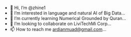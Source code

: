 - 👋 Hi, I’m @zhine1
- 👀 I’m interested in language and natural AI of Big Data...
- 🌱 I’m currently learning Numerical Grounded by Quran...
- 💞️ I’m looking to collaborate on LiviTechMi Corp...
- 📫 How to reach me ardianmuad@gmail.com...

<!---
zhine1/zhine1 is a ✨ special ✨ repository because its `README.md` (this file) appears on your GitHub profile.
You can click the Preview link to take a look at your changes.
--->
